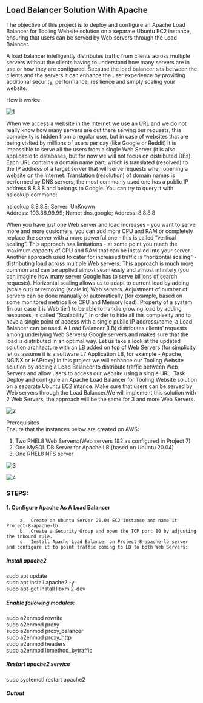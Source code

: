 
## Load Balancer Solution With Apache
 
The objective of this project is to deploy and configure an Apache Load Balancer for Tooling Website solution on a separate Ubuntu EC2 instance, ensuring that users can be served by Web servers through the Load Balancer.

A load balancer intelligently distributes traffic from clients across multiple servers without the clients having to understand how many servers are in use or how they are configured. Because the load balancer sits between the clients and the servers it can enhance the user experience by providing additional security, performance, resilience and simply scaling your website.

How it works:

![1](https://user-images.githubusercontent.com/78465247/111721655-44573e80-8858-11eb-9110-a772cd0399bf.PNG)

When we access a website in the Internet we use an URL and we do not really know how many servers are out there serving our requests, this complexity is hidden from a regular user, but in case of websites that are being visited by millions of users per day (like Google or Reddit) it is impossible to serve all the users from a single Web Server (it is also applicable to databases, but for now we will not focus on distributed DBs).
Each URL contains a domain name part, which is translated (resolved) to the IP address of a target server that will serve requests when opening a website on the Internet. Translation (resolution) of domain names is performed by DNS servers, the most commonly used one has a public IP address 8.8.8.8 and belongs to Google. You can try to query it with nslookup command:
 
nslookup 8.8.8.8; Server:  UnKnown\
Address:  103.86.99.99; Name:  dns.google; Address:  8.8.8.8
 
When you have just one Web server and load increases - you want to serve more and more customers, you can add more CPU and RAM or completely replace the server with a more powerful one - this is called “vertical scaling”. This approach has limitations - at some point you reach the maximum capacity of CPU and RAM that can be installed into your server.
Another approach used to cater for increased traffic is “horizontal scaling” - distributing load across multiple Web servers. This approach is much more common and can be applied almost seamlessly and almost infinitely (you can imagine how many server Google has to serve billions of search requests).
Horizontal scaling allows us to adapt to current load by adding (scale out) or removing (scale in) Web servers. Adjustment of number of servers can be done manually or automatically (for example, based on some monitored metrics like CPU and Memory load).
Property of a system (in our case it is Web tier) to be able to handle growing load by adding resources, is called “Scalability”.
In order to hide all this complexity and to have a single point of access with a single public IP address/name, a Load Balancer can be used. A Load Balancer (LB) distributes clients’ requests among underlying Web Servers/ Google servers.and makes sure that the load is distributed in an optimal way.
Let us take a look at the updated solution architecture with an LB added on top of Web Servers (for simplicity let us assume it is a software L7 Application LB, for example - Apache, NGINX or HAProxy)
In this project we will enhance our Tooling Website solution by adding a Load Balancer to distribute traffic between Web Servers and allow users to access our website using a single URL.
Task
Deploy and configure an Apache Load Balancer for Tooling Website solution on a separate Ubuntu EC2 intance. Make sure that users can be served by Web servers through the Load Balancer.We will implement this solution with 2 Web Servers, the approach will be the same for 3 and more Web Servers.

![2](https://user-images.githubusercontent.com/78465247/111722014-ed9e3480-8858-11eb-9be0-574cd16af378.PNG)

Prerequisites\
Ensure that the instances below are created on AWS: 

1.  Two RHEL8 Web Servers:(Web servers 1&2 as configured in Project 7)
2.  One MySQL DB Server for Apache LB (based on Ubuntu 20.04)
3.  One RHEL8 NFS server

![3](https://user-images.githubusercontent.com/78465247/111722040-f7c03300-8858-11eb-8bf4-2c0dc122224d.PNG)

![4](https://user-images.githubusercontent.com/78465247/111722326-8af96880-8859-11eb-8d65-e578ac97b617.PNG)

### STEPS:
 
#### 1.  Configure Apache As A Load Balancer

         a.  Create an Ubuntu Server 20.04 EC2 instance and name it Project-8-apache-lb.
         b.  Create a Security Group and open the TCP port 80 by adjusting the inbound rule.
         c.  Install Apache Load Balancer on Project-8-apache-lb server and configure it to point traffic coming to LB to both Web Servers:
 
##### Install apache2
sudo apt update\
sudo apt install apache2 -y\
sudo apt-get install libxml2-dev
 
##### Enable following modules:
sudo a2enmod rewrite\
sudo a2enmod proxy\
sudo a2enmod proxy_balancer\
sudo a2enmod proxy_http\
sudo a2enmod headers\
sudo a2enmod lbmethod_bytraffic
 
##### Restart apache2 service
sudo systemctl restart apache2

##### Output
 
